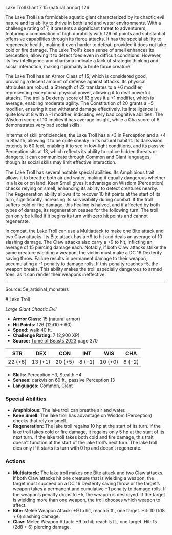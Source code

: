 <MonsterName/>Lake Troll</MonsterName>
<CreatureType/>Giant</CreatureType>
<CR/>7</CR>
<AC/>15 (natural armor)</AC>
<HP/>126</HP>
<summary>The Lake Troll is a formidable aquatic giant characterized by its chaotic evil nature and its ability to thrive in both land and water environments. With a challenge rating of 7, it presents a significant threat to adventurers, featuring a combination of high durability with 126 hit points and substantial offensive capabilities through its fierce attacks. It has the special ability to regenerate health, making it even harder to defeat, provided it does not take cold or fire damage. The Lake Troll's keen sense of smell enhances its perception, allowing it to detect foes even in difficult conditions. However, its low intelligence and charisma indicate a lack of strategic thinking and social interaction, making it primarily a brute force creature.</summary>

<detail>

The Lake Troll has an Armor Class of 15, which is considered good, providing a decent amount of defense against attacks. Its physical attributes are robust: a Strength of 22 translates to a +6 modifier, representing exceptional physical power, allowing it to deal powerful attacks. The troll's Dexterity score of 13 gives it a +1 modifier, which is average, enabling moderate agility. The Constitution of 20 grants a +5 modifier, ensuring it can withstand damage effectively. Its Intelligence is quite low at 8 with a -1 modifier, indicating very bad cognitive abilities. The Wisdom score of 10 implies it has average insight, while a Cha score of 6 demonstrates very bad social skills.

In terms of skill proficiencies, the Lake Troll has a +3 in Perception and a +4 in Stealth, allowing it to be quite sneaky in its natural habitat. Its darkvision extends to 60 feet, enabling it to see in low-light conditions, and its passive Perception sits at 13, which reflects its ability to notice hidden threats or dangers. It can communicate through Common and Giant languages, though its social skills may limit effective interaction.

The Lake Troll has several notable special abilities. Its Amphibious trait allows it to breathe both air and water, making it equally dangerous whether in a lake or on land. Keen Smell gives it advantage on Wisdom (Perception) checks relying on smell, enhancing its ability to detect creatures nearby. The Regeneration ability allows it to recover 10 hit points at the start of its turn, significantly increasing its survivability during combat. If the troll suffers cold or fire damage, this healing is halved, and if affected by both types of damage, its regeneration ceases for the following turn. The troll can only be killed if it begins its turn with zero hit points and cannot regenerate.

In combat, the Lake Troll can use a Multiattack to make one Bite attack and two Claw attacks. Its Bite attack has a +9 to hit and deals an average of 10 slashing damage. The Claw attacks also carry a +9 to hit, inflicting an average of 15 piercing damage each. Notably, if both Claw attacks strike the same creature wielding a weapon, the victim must make a DC 16 Dexterity saving throw. Failure results in permanent damage to their weapon, accumulating a -1 penalty to damage rolls. If this penalty reaches -5, the weapon breaks. This ability makes the troll especially dangerous to armed foes, as it can render their weapons ineffective.</detail>



---

Source: 5e_artisinal_monsters

<statblock>
# Lake Troll

*Large* *Giant* *Chaotic Evil*

- **Armor Class:** 15 (natural armor)
- **Hit Points:** 126 (12d10 + 60)
- **Speed:** walk 40 ft.
- **Challenge Rating:** 7 (2,900 XP)
- **Source:** [Tome of Beasts 2023](https://koboldpress.com/kpstore/product/tome-of-beasts-1-2023-edition/) page 370

| STR | DEX | CON | INT | WIS | CHA |
| --- | --- | --- | --- | --- | --- |
| 22 (+6) | 13 (+1) | 20 (+5) | 8 (-1) | 10 (+0) | 6 (-2) |

- **Skills:** Perception +3, Stealth +4
- **Senses:** darkvision 60 ft., passive Perception 13
- **Languages:** Common, Giant

### Special Abilities

- **Amphibious:** The lake troll can breathe air and water.
- **Keen Smell:** The lake troll has advantage on Wisdom (Perception) checks that rely on smell.
- **Regeneration:** The lake troll regains 10 hp at the start of its turn. If the lake troll takes cold or fire damage, it regains only 5 hp at the start of its next turn. If the lake troll takes both cold and fire damage, this trait doesn’t function at the start of the lake troll’s next turn. The lake troll dies only if it starts its turn with 0 hp and doesn’t regenerate.

### Actions

- **Multiattack:** The lake troll makes one Bite attack and two Claw attacks. If both Claw attacks hit one creature that is wielding a weapon, the target must succeed on a DC 16 Dexterity saving throw or the target’s weapon takes a permanent and cumulative −1 penalty to damage rolls. If the weapon’s penalty drops to −5, the weapon is destroyed. If the target is wielding more than one weapon, the troll chooses which weapon to affect.
- **Bite:** Melee Weapon Attack: +9 to hit, reach 5 ft., one target. Hit: 10 (1d8 + 6) slashing damage.
- **Claw:** Melee Weapon Attack: +9 to hit, reach 5 ft., one target. Hit: 15 (2d8 + 6) piercing damage.
</statblock>


